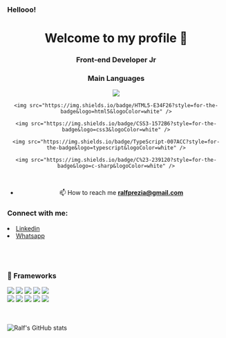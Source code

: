### Hellooo!
<h1 align="center">Welcome to my profile 👋</h1>
<h3 align="center">Front-end Developer Jr</h3>



<div align="center">
  <h3 align="center"> Main Languages </h3>

  <span>
    <img src="https://img.shields.io/badge/JavaScript-F7DF1E?style=for-the-badge&logo=javascript&logoColor=black"/>

    <img src="https://img.shields.io/badge/HTML5-E34F26?style=for-the-badge&logo=html5&logoColor=white" />

    <img src="https://img.shields.io/badge/CSS3-1572B6?style=for-the-badge&logo=css3&logoColor=white" />

    <img src="https://img.shields.io/badge/TypeScript-007ACC?style=for-the-badge&logo=typescript&logoColor=white" />

    <img src="https://img.shields.io/badge/C%23-239120?style=for-the-badge&logo=c-sharp&logoColor=white" />
  </span>
</div>

</br>

<div  align="center">
  
- 📫 How to reach me **ralfprezia@gmail.com**
  
</div>


  <h3 align="left">Connect with me:</h3>
  
  <p align="left">
    <li alikgn="center">
      <a class="url" href="https://www.linkedin.com/in/ralf-prezia-6a38181a3/" img> 
        Linkedin
      </a>
    </li>
    <li>
      <a class="url" href="https://api.whatsapp.com/send?phone=5535992446440/" img> 
        Whatsapp
      </a>
    </li>
  
  </br>
  


</br>

</br>

<h3> 🚀 Frameworks </h3>
<span>
  <img src="https://img.shields.io/badge/React-20232A?style=for-the-badge&logo=react&logoColor=61DAFB" />
  
  <img src="https://img.shields.io/badge/Sass-CC6699?style=for-the-badge&logo=sass&logoColor=white" />
  
  <img src="https://img.shields.io/badge/.NET-512BD4?style=for-the-badge&logo=dotnet&logoColor=white"/>

  <img src="https://img.shields.io/badge/Yarn-2C8EBB?style=for-the-badge&logo=yarn&logoColor=white" />
  
  <img src="https://img.shields.io/badge/Node.js-339933?style=for-the-badge&logo=nodedotjs&logoColor=white" />
</span>

<div>
  
  <img src="https://img.shields.io/badge/NuGet-004880?style=for-the-badge&logo=nuget&logoColor=white" />
  
  <img src="https://img.shields.io/badge/Bootstrap-563D7C?style=for-the-badge&logo=bootstrap&logoColor=white" />
  
  <img src="https://img.shields.io/badge/Postman-FF6C37?style=for-the-badge&logo=Postman&logoColor=white"/>

  <img src="https://img.shields.io/badge/firebase-ffca28?style=for-the-badge&logo=firebase&logoColor=black" />
  
  <img src="https://img.shields.io/badge/Docker-2CA5E0?style=for-the-badge&logo=docker&logoColor=white" />
 
</div>

</br>

</br>

![Ralf's GitHub stats](https://github-readme-stats.vercel.app/api?username=ralfprezia&show_icons=true&theme=tokyonight)

</p>


<!--
**ralfprezia/ralfprezia** is a ✨ _special_ ✨ repository because its `README.md` (this file) appears on your GitHub profile.

Here are some ideas to get you started:

- 🔭 I’m currently working on ...
- 🌱 I’m currently learning ...
- 👯 I’m looking to collaborate on ...
- 🤔 I’m looking for help with ...
- 💬 Ask me about ...
- 📫 How to reach me: ...
- 😄 Pronouns: ...
- ⚡ Fun fact: ...
-->
